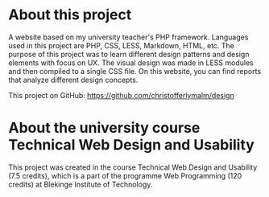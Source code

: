About this project
==================

A website based on my university teacher's PHP framework. Languages used in this project are PHP, CSS, LESS, Markdown, HTML, etc. The purpose of this project was to learn different design patterns and design elements with focus on UX. The visual design was made in LESS modules and then compiled to a single CSS file. On this website, you can find reports that analyze different design concepts.

This project on GitHub: https://github.com/christofferlymalm/design

About the university course Technical Web Design and Usability
==============================================================

This project was created in the course Technical Web Design and Usability (7.5 credits), which is a part of the programme Web Programming (120 credits) at Blekinge Institute of Technology.